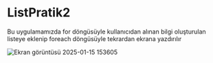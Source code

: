 # ListPratik2
Bu uygulamamızda for döngüsüyle kullanıcıdan alınan bilgi oluşturulan listeye eklenip foreach döngüsüyle tekrardan ekrana yazdırılır


![Ekran görüntüsü 2025-01-15 153605](https://github.com/user-attachments/assets/86b88415-989d-4084-b7c9-2539ec666c33)
